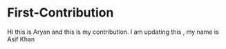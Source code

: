 # First-Contribution
Hi this is Aryan and this is my contribution.
I am updating this , my name is Asif Khan
